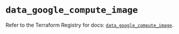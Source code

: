 # `data_google_compute_image`

Refer to the Terraform Registry for docs: [`data_google_compute_image`](https://registry.terraform.io/providers/hashicorp/google/5.13.0/docs/data-sources/compute_image).
